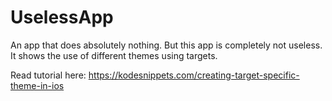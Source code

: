 # UselessApp
An app that does absolutely nothing. But this app is completely not useless. It shows the use of different themes using targets. 

Read tutorial here:
https://kodesnippets.com/creating-target-specific-theme-in-ios
